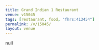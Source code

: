 ```yaml
---
title: Grand Indian 1 Restaurant
venue: v15045
tags: [restaurant, food, "fhrs:413454"]
permalink: /v/15045/
layout: venue
---
```

null